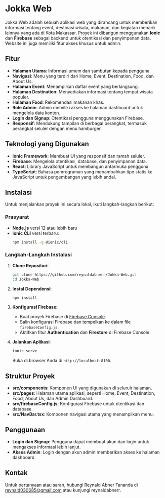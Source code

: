 

# Jokka Web

Jokka Web adalah sebuah aplikasi web yang dirancang untuk memberikan informasi tentang event, destinasi wisata, makanan, dan kegiatan menarik lainnya yang ada di Kota Makassar. Proyek ini dibangun menggunakan **Ionic** dan **Firebase** sebagai backend untuk otentikasi dan penyimpanan data. Website ini juga memiliki fitur akses khusus untuk admin.

## Fitur

- **Halaman Utama**: Informasi umum dan sambutan kepada pengguna.
- **Navigasi**: Menu yang terdiri dari Home, Event, Destination, Food, dan About Us.
- **Halaman Event**: Menampilkan daftar event yang berlangsung.
- **Halaman Destination**: Menyediakan informasi tentang tempat wisata populer.
- **Halaman Food**: Rekomendasi makanan khas.
- **Role Admin**: Admin memiliki akses ke halaman dashboard untuk mengelola data konten.
- **Login dan Signup**: Otentikasi pengguna menggunakan Firebase.
- **Responsif**: Mendukung tampilan di berbagai perangkat, termasuk perangkat seluler dengan menu hamburger.

## Teknologi yang Digunakan

- **Ionic Framework**: Membuat UI yang responsif dan ramah seluler.
- **Firebase**: Mengelola otentikasi, database, dan penyimpanan data.
- **React**: Library JavaScript untuk membangun antarmuka pengguna.
- **TypeScript**: Bahasa pemrograman yang menambahkan tipe statis ke JavaScript untuk pengembangan yang lebih andal.

## Instalasi

Untuk menjalankan proyek ini secara lokal, ikuti langkah-langkah berikut:

### Prasyarat

- **Node.js** versi 12 atau lebih baru
- **Ionic CLI** versi terbaru:  
  ```bash
  npm install -g @ionic/cli
  ```

### Langkah-Langkah Instalasi

1. **Clone Repositori**:
   ```bash
   git clone https://github.com/reynaldabnerr/Jokka-Web.git
   cd Jokka-Web
   ```

2. **Instal Dependensi**:
   ```bash
   npm install
   ```

3. **Konfigurasi Firebase**:
   - Buat proyek Firebase di [Firebase Console](https://firebase.google.com/).
   - Salin konfigurasi Firebase dan tempelkan ke dalam file `firebaseConfig.js`.
   - Aktifkan fitur **Authentication** dan **Firestore** di Firebase Console.

4. **Jalankan Aplikasi**:
   ```bash
   ionic serve
   ```

   Buka di browser Anda di `http://localhost:8100`.

## Struktur Proyek

- **src/components**: Komponen UI yang digunakan di seluruh halaman.
- **src/pages**: Halaman utama aplikasi, seperti Home, Event, Destination, Food, About Us, dan Admin Dashboard.
- **src/firebaseConfig.js**: Konfigurasi Firebase untuk otentikasi dan database.
- **src/NavBar.tsx**: Komponen navigasi utama yang menampilkan menu.

## Penggunaan

- **Login dan Signup**: Pengguna dapat membuat akun dan login untuk mengakses informasi lebih lanjut.
- **Akses Admin**: Login dengan akun admin memberikan akses ke halaman dashboard.


## Kontak

Untuk pertanyaan atau saran, hubungi Reynald Abner Tananda di reynald030685@gmail.com atau kunjungi reynaldabnerr.